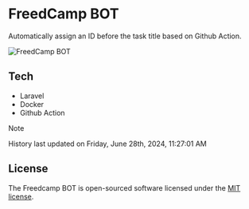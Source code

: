 # FreedCamp BOT

Automatically assign an ID before the task title based on Github Action.

![FreedCamp BOT](https://repository-images.githubusercontent.com/737932867/7d34798b-2680-471c-b089-a78a718d3d6a)

## Tech

- Laravel
- Docker
- Github Action

> [!NOTE]  
> History last updated on Friday, June 28th, 2024, 11:27:01 AM

## License

The Freedcamp BOT is open-sourced software licensed under the [MIT license](https://opensource.org/licenses/MIT).
